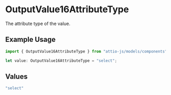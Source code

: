 # OutputValue16AttributeType

The attribute type of the value.

## Example Usage

```typescript
import { OutputValue16AttributeType } from "attio-js/models/components";

let value: OutputValue16AttributeType = "select";
```

## Values

```typescript
"select"
```